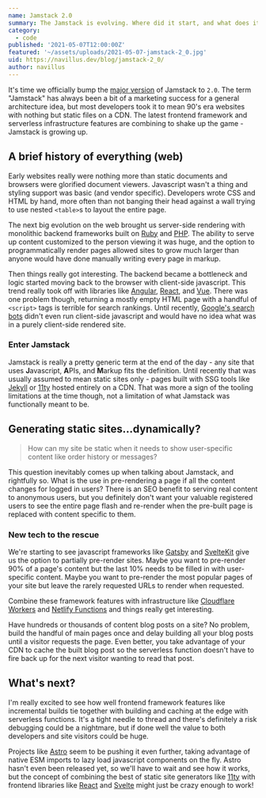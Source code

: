 ```yaml
---
name: Jamstack 2.0
summary: The Jamstack is evolving. Where did it start, and what does it look like in 2021?
category:
  - code
published: '2021-05-07T12:00:00Z'
featured: '~/assets/uploads/2021-05-07-jamstack-2_0.jpg'
uid: https://navillus.dev/blog/jamstack-2_0/
author: navillus
---
```


It's time we officially bump the [major version](https://semver.org/) of Jamstack to `2.0`. The term "Jamstack" has always been a bit of a marketing success for a general architecture idea, but most developers took it to mean 90's era websites with nothing but static files on a CDN. The latest frontend framework and serverless infrastructure features are combining to shake up the game - Jamstack is growing up.

## A brief history of everything (web)

Early websites really were nothing more than static documents and browsers were glorified document viewers. Javascript wasn't a thing and styling support was basic (and vendor specific). Developers wrote CSS and HTML by hand, more often than not banging their head against a wall trying to use nested `<table>`s to layout the entire page.

The next big evolution on the web brought us server-side rendering with monolithic backend frameworks built on [Ruby](https://rubyonrails.org/) and [PHP](https://wordpress.com/). The ability to serve up content customized to the person viewing it was huge, and the option to programmatically render pages allowed sites to grow much larger than anyone would have done manually writing every page in markup.

Then things really got interesting. The backend became a bottleneck and logic started moving back to the browser with client-side javascript. This trend really took off with libraries like [Angular](https://angularjs.org), [React](https://reactjs.org/), and [Vue](https://semver.org/). There was one problem though, returning a mostly empty HTML page with a handful of `<script>` tags is terrible for search rankings. Until recently, [Google's search bots](https://web.dev/javascript-and-google-search-io-2019/) didn't even run client-side javascript and would have no idea what was in a purely client-side rendered site.

### Enter Jamstack

Jamstack is really a pretty generic term at the end of the day - any site that uses **J**avascript, **A**PIs, and **M**arkup fits the definition. Until recently that was usually assumed to mean static sites only - pages built with SSG tools like [Jekyll](https://jekyllrb.com/) or [11ty](https://www.11ty.dev/) hosted entirely on a CDN. That was more a sign of the tooling limitations at the time though, not a limitation of what Jamstack was functionally meant to be.

## Generating static sites...dynamically?

> How can my site be static when it needs to show user-specific content like order history or messages?

This question inevitably comes up when talking about Jamstack, and rightfully so. What is the use in pre-rendering a page if all the content changes for logged in users? There is an SEO benefit to serving real content to anonymous users, but you definitely don't want your valuable registered users to see the entire page flash and re-render when the pre-built page is replaced with content specific to them.

### New tech to the rescue

We're starting to see javascript frameworks like [Gatsby](https://www.gatsbyjs.com/) and [SvelteKit](https://kit.svelte.dev) give us the option to partially pre-render sites. Maybe you want to pre-render 90% of a page's content but the last 10% needs to be filled in with user-specific content. Maybe you want to pre-render the most popular pages of your site but leave the rarely requested URLs to render when requested.

Combine these framework features with infrastructure like [Cloudflare Workers](https://workers.cloudflare.com/) and [Netlify Functions](https://functions.netlify.com/) and things really get interesting.

Have hundreds or thousands of content blog posts on a site? No problem, build the handful of main pages once and delay building all your blog posts until a visitor requests the page. Even better, you take advantage of your CDN to cache the built blog post so the serverless function doesn't have to fire back up for the next visitor wanting to read that post.

## What's next?

I'm really excited to see how well frontend framework features like incremental builds tie together with building and caching at the edge with serverless functions. It's a tight needle to thread and there's definitely a risk debugging could be a nightmare, but if done well the value to both developers and site visitors could be huge.

Projects like [Astro](https://astro.build/) seem to be pushing it even further, taking advantage of native ESM imports to lazy load javascript components on the fly. Astro hasn't even been released yet, so we'll have to wait and see how it works, but the concept of combining the best of static site generators like [11ty](https://www.11ty.dev/) with frontend libraries like [React](https://reactjs.org/) and [Svelte](https://svelte.dev/) might just be crazy enough to work!
